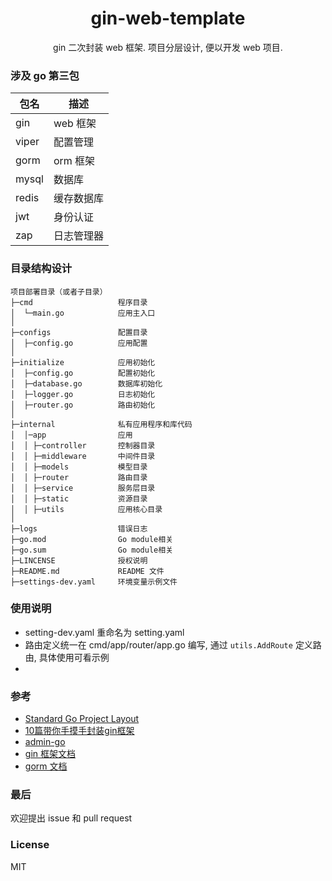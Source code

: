 <h1 align="center"> gin-web-template </h1>

<p align="center">gin 二次封装 web 框架. 项目分层设计, 便以开发 web 项目.</p>

### 涉及 go 第三包

| 包名  | 描述 |
|--------|-------|
|gin|web 框架|
|viper|配置管理|
|gorm|orm 框架|
|mysql|数据库|
|redis|缓存数据库|
|jwt|身份认证|
|zap|日志管理器|

### 目录结构设计

```
项目部署目录（或者子目录）
├─cmd                   程序目录
│  └─main.go            应用主入口
│
├─configs               配置目录
│  ├─config.go          应用配置
│
├─initialize            应用初始化
│  ├─config.go          配置初始化
│  ├─database.go        数据库初始化
│  ├─logger.go          日志初始化
│  ├─router.go          路由初始化
│
├─internal              私有应用程序和库代码
│  │─app                应用   
│  │ ├─controller       控制器目录
│  │ ├─middleware       中间件目录
│  │ ├─models           模型目录
│  │ ├─router           路由目录
│  │ ├─service          服务层目录
│  │ ├─static           资源目录
│  │ ├─utils            应用核心目录
│
├─logs                  错误日志
├─go.mod                Go module相关
├─go.sum                Go module相关
├─LINCENSE              授权说明
├─README.md             README 文件
├─settings-dev.yaml     环境变量示例文件
```

### 使用说明
- setting-dev.yaml 重命名为 setting.yaml
- 路由定义统一在 cmd/app/router/app.go 编写, 通过 ```utils.AddRoute``` 定义路由, 具体使用可看示例
- 

### 参考
* [Standard Go Project Layout](https://github.com/golang-standards/project-layout/blob/master/README_zh-CN.md)
* [10篇带你手摸手封装gin框架](https://juejin.cn/column/6968662583138238478)
* [admin-go](https://github.com/basefas/admin-go)
* [gin 框架文档](https://github.com/gin-gonic/gin#benchmarks)
* [gorm 文档](https://gorm.io/zh_CN/)

### 最后
欢迎提出 issue 和 pull request

### License
MIT